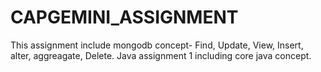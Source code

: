 # CAPGEMINI_ASSIGNMENT
This assignment include mongodb concept-
Find, Update, View, Insert, alter, aggreagate, Delete.
Java assignment 1 including core java concept. 
